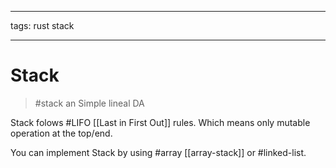 ---
tags: rust stack
___

# Stack

> #stack an Simple  lineal DA

Stack folows #LIFO [[Last in First Out]] rules. 
Which means only mutable operation at the top/end.

You can implement Stack by using #array [[array-stack]] or #linked-list.

